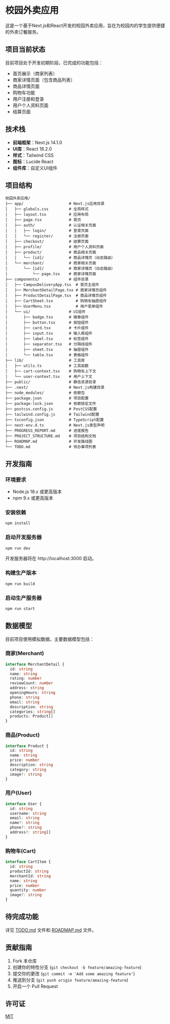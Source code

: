 # 校园外卖应用

这是一个基于Next.js和React开发的校园外卖应用，旨在为校园内的学生提供便捷的外卖订餐服务。

## 项目当前状态

目前项目处于开发初期阶段，已完成的功能包括：

- 首页展示（商家列表）
- 商家详情页面（包含商品列表）
- 商品详情页面
- 购物车功能
- 用户注册和登录
- 用户个人资料页面
- 结算页面

## 技术栈

- **前端框架**：Next.js 14.1.0
- **UI库**：React 18.2.0
- **样式**：Tailwind CSS
- **图标**：Lucide React
- **组件库**：自定义UI组件

## 项目结构

```
校园外卖应用/
├── app/                    # Next.js应用目录
│   ├── globals.css         # 全局样式
│   ├── layout.tsx          # 应用布局
│   ├── page.tsx            # 首页
│   ├── auth/               # 认证相关页面
│   │   ├── login/          # 登录页面
│   │   └── register/       # 注册页面
│   ├── checkout/           # 结算页面
│   ├── profile/            # 用户个人资料页面
│   ├── product/            # 商品相关页面
│   │   └── [id]/           # 商品详情页（动态路由）
│   └── merchant/           # 商家相关页面
│       └── [id]/           # 商家详情页（动态路由）
│           └── page.tsx    # 商家详情页面
├── components/             # 组件目录
│   ├── CampusDeliveryApp.tsx  # 首页主组件
│   ├── MerchantDetailPage.tsx # 商家详情页组件
│   ├── ProductDetailPage.tsx  # 商品详情页组件
│   ├── CartSheet.tsx          # 购物车抽屉组件
│   ├── UserMenu.tsx           # 用户菜单组件
│   └── ui/                 # UI组件
│       ├── badge.tsx       # 徽章组件
│       ├── button.tsx      # 按钮组件
│       ├── card.tsx        # 卡片组件
│       ├── input.tsx       # 输入框组件
│       ├── label.tsx       # 标签组件
│       ├── separator.tsx   # 分隔线组件
│       ├── sheet.tsx       # 抽屉组件
│       └── table.tsx       # 表格组件
├── lib/                    # 工具库
│   ├── utils.ts            # 工具函数
│   ├── cart-context.tsx    # 购物车上下文
│   └── user-context.tsx    # 用户上下文
├── public/                 # 静态资源目录
├── .next/                  # Next.js构建目录
├── node_modules/           # 依赖包
├── package.json            # 项目配置
├── package-lock.json       # 依赖锁定文件
├── postcss.config.js       # PostCSS配置
├── tailwind.config.js      # Tailwind配置
├── tsconfig.json           # TypeScript配置
├── next-env.d.ts           # Next.js类型声明
├── PROGRESS_REPORT.md      # 进度报告
├── PROJECT_STRUCTURE.md    # 项目结构文档
├── ROADMAP.md              # 开发路线图
└── TODO.md                 # 待办事项列表
```

## 开发指南

### 环境要求

- Node.js 18.x 或更高版本
- npm 9.x 或更高版本

### 安装依赖

```bash
npm install
```

### 启动开发服务器

```bash
npm run dev
```

开发服务器将在 http://localhost:3000 启动。

### 构建生产版本

```bash
npm run build
```

### 启动生产服务器

```bash
npm run start
```

## 数据模型

目前项目使用模拟数据，主要数据模型包括：

### 商家(Merchant)

```typescript
interface MerchantDetail {
  id: string
  name: string
  rating: number
  reviewCount: number
  address: string
  openingHours: string
  phone: string
  email: string
  description: string
  categories: string[]
  products: Product[]
}
```

### 商品(Product)

```typescript
interface Product {
  id: string
  name: string
  price: number
  description: string
  category: string
  image?: string
}
```

### 用户(User)

```typescript
interface User {
  id: string
  username: string
  email: string
  name?: string
  phone?: string
  address?: string[]
}
```

### 购物车(Cart)

```typescript
interface CartItem {
  id: string
  productId: string
  merchantId: string
  name: string
  price: number
  quantity: number
  image?: string
}
```

## 待完成功能

详见 [TODO.md](./TODO.md) 文件和 [ROADMAP.md](./ROADMAP.md) 文件。

## 贡献指南

1. Fork 本仓库
2. 创建你的特性分支 (`git checkout -b feature/amazing-feature`)
3. 提交你的更改 (`git commit -m 'Add some amazing feature'`)
4. 推送到分支 (`git push origin feature/amazing-feature`)
5. 开启一个 Pull Request

## 许可证

[MIT](LICENSE)